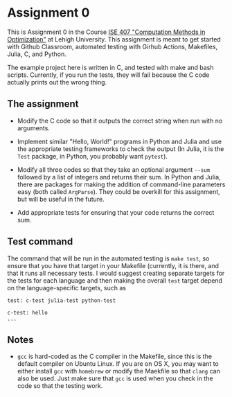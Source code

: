 # Assignment 0

This is Assignment 0 in the Course 
[ISE 407 "Computation Methods in Optimization"](https://coral.ie.lehigh.edu/~ted/teaching/ie407)
at Lehigh University. This assignment is meant to get started with Github 
Classroom, automated testing with Girhub Actions, Makefiles, Julia, C, and
Python. 

The example project here is written in C, and tested with make and bash
scripts. Currently, if you run the tests, they will fail because the C code
actually prints out the wrong thing.

## The assignment

 * Modify the C code so that it outputs the correct string when run with no
   arguments.

 * Implement similar "Hello, World!" programs in Python and Julia and use the
   appropriate testing frameworks to check the output (In Julia, it is the
   `Test` package, in Python, you probably want `pytest`).

  * Modify all three codes so that they take an optional argument `--sum`
    followed by a list of integers and returns their sum. In Python and Julia,
    there are packages for making the addition of command-line parameters easy
    (both called `ArgParse`). They could be overkill for this assignment, but
    will be useful in the future.

  * Add appropriate tests for ensuring that your code returns the correct sum.
  
## Test command

The command that will be run in the automated testing is `make test`, so
ensure that you have that target in your Makefile (currently, it is there, and
that it runs all necessary tests. I would suggest creating separate targets
for the tests for each language and then making the overall `test` target
depend on the language-specific targets, such as
```
test: c-test julia-test python-test

c-test: hello
...
```
## Notes

  * `gcc` is hard-coded as the C compiler in the Makefile, since this is the
    default compiler on Ubuntu Linux. If you are on OS X, you may want to
    either install `gcc` with `homebrew` or modify the Maekfile so that
    `clang` can also be used. Just make sure that `gcc` is used when you check
    in the code so that the testing work.
